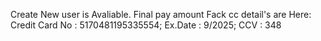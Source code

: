 Create New user is Avaliable.
Final pay amount Fack cc detail's are Here:
Credit Card No : 5170481195335554;
Ex.Date : 9/2025;
CCV : 348

